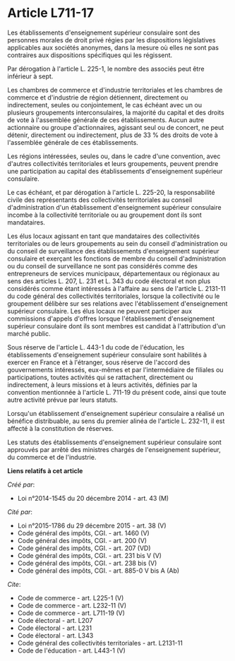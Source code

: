 # Article L711-17

Les établissements d'enseignement supérieur consulaire sont des personnes morales de droit privé régies par les dispositions
législatives applicables aux sociétés anonymes, dans la mesure où elles ne sont pas contraires aux dispositions spécifiques
qui les régissent. 

Par dérogation à l'article L. 225-1, le nombre des associés peut être inférieur à sept. 

Les chambres de commerce et d'industrie territoriales et les chambres de commerce et d'industrie de région détiennent,
directement ou indirectement, seules ou conjointement, le cas échéant avec un ou plusieurs groupements interconsulaires, la
majorité du capital et des droits de vote à l'assemblée générale de ces établissements. Aucun autre actionnaire ou groupe
d'actionnaires, agissant seul ou de concert, ne peut détenir, directement ou indirectement, plus de 33 % des droits de vote à
l'assemblée générale de ces établissements. 

Les régions intéressées, seules ou, dans le cadre d'une convention, avec d'autres collectivités territoriales et leurs
groupements, peuvent prendre une participation au capital des établissements d'enseignement supérieur consulaire. 

Le cas échéant, et par dérogation à l'article L. 225-20, la responsabilité civile des représentants des collectivités
territoriales au conseil d'administration d'un établissement d'enseignement supérieur consulaire incombe à la collectivité
territoriale ou au groupement dont ils sont mandataires. 

Les élus locaux agissant en tant que mandataires des collectivités territoriales ou de leurs groupements au sein du conseil
d'administration ou du conseil de surveillance des établissements d'enseignement supérieur consulaire et exerçant les
fonctions de membre du conseil d'administration ou du conseil de surveillance ne sont pas considérés comme des entrepreneurs
de services municipaux, départementaux ou régionaux au sens des articles L. 207, L. 231 et L. 343 du code électoral et non
plus considérés comme étant intéressés à l'affaire au sens de l'article L. 2131-11 du code général des collectivités
territoriales, lorsque la collectivité ou le groupement délibère sur ses relations avec l'établissement d'enseignement
supérieur consulaire. Les élus locaux ne peuvent participer aux commissions d'appels d'offres lorsque l'établissement
d'enseignement supérieur consulaire dont ils sont membres est candidat à l'attribution d'un marché public. 

Sous réserve de l'article L. 443-1 du code de l'éducation, les établissements d'enseignement supérieur consulaire sont
habilités à exercer en France et à l'étranger, sous réserve de l'accord des gouvernements intéressés, eux-mêmes et par
l'intermédiaire de filiales ou participations, toutes activités qui se rattachent, directement ou indirectement, à leurs
missions et à leurs activités, définies par la convention mentionnée à l'article L. 711-19 du présent code, ainsi que toute
autre activité prévue par leurs statuts. 

Lorsqu'un établissement d'enseignement supérieur consulaire a réalisé un bénéfice distribuable, au sens du premier alinéa de
l'article L. 232-11, il est affecté à la constitution de réserves. 

Les statuts des établissements d'enseignement supérieur consulaire sont approuvés par arrêté des ministres chargés de
l'enseignement supérieur, du commerce et de l'industrie.

**Liens relatifs à cet article**

_Créé par_:

  - Loi n°2014-1545 du 20 décembre 2014 - art. 43 (M)

_Cité par_:

  - Loi n°2015-1786 du 29 décembre 2015 - art. 38 (V)
  - Code général des impôts, CGI. - art. 1460 (V)
  - Code général des impôts, CGI. - art. 200 (V)
  - Code général des impôts, CGI. - art. 207 (VD)
  - Code général des impôts, CGI. - art. 231 bis V (V)
  - Code général des impôts, CGI. - art. 238 bis (V)
  - Code général des impôts, CGI. - art. 885-0 V bis A (Ab)

_Cite_:

  - Code de commerce - art. L225-1 (V)
  - Code de commerce - art. L232-11 (V)
  - Code de commerce - art. L711-19 (V)
  - Code électoral - art. L207
  - Code électoral - art. L231
  - Code électoral - art. L343
  - Code général des collectivités territoriales - art. L2131-11
  - Code de l'éducation - art. L443-1 (V)
